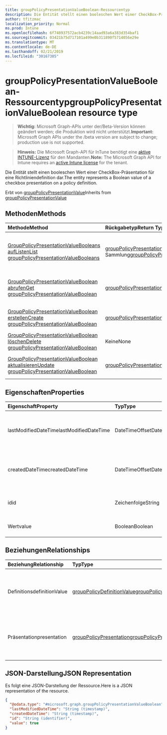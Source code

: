```yaml
---
title: groupPolicyPresentationValueBoolean-Ressourcentyp
description: Die Entität stellt einen booleschen Wert einer CheckBox-Präsentation für eine Richtliniendefinition dar.
author: tfitzmac
localization_priority: Normal
ms.prod: Intune
ms.openlocfilehash: 6f748937572acb4239c14aad93a6a383d354baf1
ms.sourcegitcommit: 03421b75d717101a499e0b311890f5714056e29e
ms.translationtype: MT
ms.contentlocale: de-DE
ms.lasthandoff: 02/21/2019
ms.locfileid: "30167305"
---
```

# <a name="grouppolicypresentationvalueboolean-resource-type"></a><span data-ttu-id="65acd-103">groupPolicyPresentationValueBoolean-Ressourcentyp</span><span class="sxs-lookup"><span data-stu-id="65acd-103">groupPolicyPresentationValueBoolean resource type</span></span>

> <span data-ttu-id="65acd-104">**Wichtig:** Microsoft Graph-APIs unter der/Beta-Version können geändert werden; die Produktion wird nicht unterstützt.</span><span class="sxs-lookup"><span data-stu-id="65acd-104">**Important:** Microsoft Graph APIs under the /beta version are subject to change; production use is not supported.</span></span>

> <span data-ttu-id="65acd-105">**Hinweis:** Die Microsoft Graph-API für InTune benötigt eine [aktive INTUNE-Lizenz](https://go.microsoft.com/fwlink/?linkid=839381) für den Mandanten.</span><span class="sxs-lookup"><span data-stu-id="65acd-105">**Note:** The Microsoft Graph API for Intune requires an [active Intune license](https://go.microsoft.com/fwlink/?linkid=839381) for the tenant.</span></span>

<span data-ttu-id="65acd-106">Die Entität stellt einen booleschen Wert einer CheckBox-Präsentation für eine Richtliniendefinition dar.</span><span class="sxs-lookup"><span data-stu-id="65acd-106">The entity represents a Boolean value of a checkbox presentation on a policy definition.</span></span>


<span data-ttu-id="65acd-107">Erbt von [groupPolicyPresentationValue](../resources/intune-grouppolicy-grouppolicypresentationvalue.md)</span><span class="sxs-lookup"><span data-stu-id="65acd-107">Inherits from [groupPolicyPresentationValue](../resources/intune-grouppolicy-grouppolicypresentationvalue.md)</span></span>

## <a name="methods"></a><span data-ttu-id="65acd-108">Methoden</span><span class="sxs-lookup"><span data-stu-id="65acd-108">Methods</span></span>
|<span data-ttu-id="65acd-109">Methode</span><span class="sxs-lookup"><span data-stu-id="65acd-109">Method</span></span>|<span data-ttu-id="65acd-110">Rückgabetyp</span><span class="sxs-lookup"><span data-stu-id="65acd-110">Return Type</span></span>|<span data-ttu-id="65acd-111">Beschreibung</span><span class="sxs-lookup"><span data-stu-id="65acd-111">Description</span></span>|
|:---|:---|:---|
|[<span data-ttu-id="65acd-112">GroupPolicyPresentationValueBooleans aufListen</span><span class="sxs-lookup"><span data-stu-id="65acd-112">List groupPolicyPresentationValueBooleans</span></span>](../api/intune-grouppolicy-grouppolicypresentationvalueboolean-list.md)|<span data-ttu-id="65acd-113">[groupPolicyPresentationValueBoolean](../resources/intune-grouppolicy-grouppolicypresentationvalueboolean.md) -Sammlung</span><span class="sxs-lookup"><span data-stu-id="65acd-113">[groupPolicyPresentationValueBoolean](../resources/intune-grouppolicy-grouppolicypresentationvalueboolean.md) collection</span></span>|<span data-ttu-id="65acd-114">AufListen von Eigenschaften und Beziehungen der [groupPolicyPresentationValueBoolean](../resources/intune-grouppolicy-grouppolicypresentationvalueboolean.md) -Objekte.</span><span class="sxs-lookup"><span data-stu-id="65acd-114">List properties and relationships of the [groupPolicyPresentationValueBoolean](../resources/intune-grouppolicy-grouppolicypresentationvalueboolean.md) objects.</span></span>|
|[<span data-ttu-id="65acd-115">GroupPolicyPresentationValueBoolean abrufen</span><span class="sxs-lookup"><span data-stu-id="65acd-115">Get groupPolicyPresentationValueBoolean</span></span>](../api/intune-grouppolicy-grouppolicypresentationvalueboolean-get.md)|[<span data-ttu-id="65acd-116">groupPolicyPresentationValueBoolean</span><span class="sxs-lookup"><span data-stu-id="65acd-116">groupPolicyPresentationValueBoolean</span></span>](../resources/intune-grouppolicy-grouppolicypresentationvalueboolean.md)|<span data-ttu-id="65acd-117">Lesen von Eigenschaften und Beziehungen des [groupPolicyPresentationValueBoolean](../resources/intune-grouppolicy-grouppolicypresentationvalueboolean.md) -Objekts.</span><span class="sxs-lookup"><span data-stu-id="65acd-117">Read properties and relationships of the [groupPolicyPresentationValueBoolean](../resources/intune-grouppolicy-grouppolicypresentationvalueboolean.md) object.</span></span>|
|[<span data-ttu-id="65acd-118">GroupPolicyPresentationValueBoolean erstellen</span><span class="sxs-lookup"><span data-stu-id="65acd-118">Create groupPolicyPresentationValueBoolean</span></span>](../api/intune-grouppolicy-grouppolicypresentationvalueboolean-create.md)|[<span data-ttu-id="65acd-119">groupPolicyPresentationValueBoolean</span><span class="sxs-lookup"><span data-stu-id="65acd-119">groupPolicyPresentationValueBoolean</span></span>](../resources/intune-grouppolicy-grouppolicypresentationvalueboolean.md)|<span data-ttu-id="65acd-120">Erstellen eines neuen [groupPolicyPresentationValueBoolean](../resources/intune-grouppolicy-grouppolicypresentationvalueboolean.md) -Objekts.</span><span class="sxs-lookup"><span data-stu-id="65acd-120">Create a new [groupPolicyPresentationValueBoolean](../resources/intune-grouppolicy-grouppolicypresentationvalueboolean.md) object.</span></span>|
|[<span data-ttu-id="65acd-121">GroupPolicyPresentationValueBoolean löschen</span><span class="sxs-lookup"><span data-stu-id="65acd-121">Delete groupPolicyPresentationValueBoolean</span></span>](../api/intune-grouppolicy-grouppolicypresentationvalueboolean-delete.md)|<span data-ttu-id="65acd-122">Keine</span><span class="sxs-lookup"><span data-stu-id="65acd-122">None</span></span>|<span data-ttu-id="65acd-123">Löscht eine [groupPolicyPresentationValueBoolean](../resources/intune-grouppolicy-grouppolicypresentationvalueboolean.md).</span><span class="sxs-lookup"><span data-stu-id="65acd-123">Deletes a [groupPolicyPresentationValueBoolean](../resources/intune-grouppolicy-grouppolicypresentationvalueboolean.md).</span></span>|
|[<span data-ttu-id="65acd-124">GroupPolicyPresentationValueBoolean aktualisieren</span><span class="sxs-lookup"><span data-stu-id="65acd-124">Update groupPolicyPresentationValueBoolean</span></span>](../api/intune-grouppolicy-grouppolicypresentationvalueboolean-update.md)|[<span data-ttu-id="65acd-125">groupPolicyPresentationValueBoolean</span><span class="sxs-lookup"><span data-stu-id="65acd-125">groupPolicyPresentationValueBoolean</span></span>](../resources/intune-grouppolicy-grouppolicypresentationvalueboolean.md)|<span data-ttu-id="65acd-126">Aktualisieren der Eigenschaften eines [groupPolicyPresentationValueBoolean](../resources/intune-grouppolicy-grouppolicypresentationvalueboolean.md) -Objekts.</span><span class="sxs-lookup"><span data-stu-id="65acd-126">Update the properties of a [groupPolicyPresentationValueBoolean](../resources/intune-grouppolicy-grouppolicypresentationvalueboolean.md) object.</span></span>|

## <a name="properties"></a><span data-ttu-id="65acd-127">Eigenschaften</span><span class="sxs-lookup"><span data-stu-id="65acd-127">Properties</span></span>
|<span data-ttu-id="65acd-128">Eigenschaft</span><span class="sxs-lookup"><span data-stu-id="65acd-128">Property</span></span>|<span data-ttu-id="65acd-129">Typ</span><span class="sxs-lookup"><span data-stu-id="65acd-129">Type</span></span>|<span data-ttu-id="65acd-130">Beschreibung</span><span class="sxs-lookup"><span data-stu-id="65acd-130">Description</span></span>|
|:---|:---|:---|
|<span data-ttu-id="65acd-131">lastModifiedDateTime</span><span class="sxs-lookup"><span data-stu-id="65acd-131">lastModifiedDateTime</span></span>|<span data-ttu-id="65acd-132">DateTimeOffset</span><span class="sxs-lookup"><span data-stu-id="65acd-132">DateTimeOffset</span></span>|<span data-ttu-id="65acd-133">Datum und Uhrzeit der letzten Änderung des Objekts.</span><span class="sxs-lookup"><span data-stu-id="65acd-133">The date and time the object was last modified.</span></span> <span data-ttu-id="65acd-134">Geerbt von [groupPolicyPresentationValue](../resources/intune-grouppolicy-grouppolicypresentationvalue.md)</span><span class="sxs-lookup"><span data-stu-id="65acd-134">Inherited from [groupPolicyPresentationValue](../resources/intune-grouppolicy-grouppolicypresentationvalue.md)</span></span>|
|<span data-ttu-id="65acd-135">createdDateTime</span><span class="sxs-lookup"><span data-stu-id="65acd-135">createdDateTime</span></span>|<span data-ttu-id="65acd-136">DateTimeOffset</span><span class="sxs-lookup"><span data-stu-id="65acd-136">DateTimeOffset</span></span>|<span data-ttu-id="65acd-137">Das Datum und die Uhrzeit der Erstellung des Objekts.</span><span class="sxs-lookup"><span data-stu-id="65acd-137">The date and time the object was created.</span></span> <span data-ttu-id="65acd-138">Geerbt von [groupPolicyPresentationValue](../resources/intune-grouppolicy-grouppolicypresentationvalue.md)</span><span class="sxs-lookup"><span data-stu-id="65acd-138">Inherited from [groupPolicyPresentationValue](../resources/intune-grouppolicy-grouppolicypresentationvalue.md)</span></span>|
|<span data-ttu-id="65acd-139">id</span><span class="sxs-lookup"><span data-stu-id="65acd-139">id</span></span>|<span data-ttu-id="65acd-140">Zeichenfolge</span><span class="sxs-lookup"><span data-stu-id="65acd-140">String</span></span>|<span data-ttu-id="65acd-141">Schlüssel der Entität</span><span class="sxs-lookup"><span data-stu-id="65acd-141">Key of the entity.</span></span> <span data-ttu-id="65acd-142">Geerbt von [groupPolicyPresentationValue](../resources/intune-grouppolicy-grouppolicypresentationvalue.md)</span><span class="sxs-lookup"><span data-stu-id="65acd-142">Inherited from [groupPolicyPresentationValue](../resources/intune-grouppolicy-grouppolicypresentationvalue.md)</span></span>|
|<span data-ttu-id="65acd-143">Wert</span><span class="sxs-lookup"><span data-stu-id="65acd-143">value</span></span>|<span data-ttu-id="65acd-144">Boolean</span><span class="sxs-lookup"><span data-stu-id="65acd-144">Boolean</span></span>|<span data-ttu-id="65acd-145">Ein boolescher Wert für die zugeordnete Präsentation.</span><span class="sxs-lookup"><span data-stu-id="65acd-145">An boolean value for the associated presentation.</span></span>|

## <a name="relationships"></a><span data-ttu-id="65acd-146">Beziehungen</span><span class="sxs-lookup"><span data-stu-id="65acd-146">Relationships</span></span>
|<span data-ttu-id="65acd-147">Beziehung</span><span class="sxs-lookup"><span data-stu-id="65acd-147">Relationship</span></span>|<span data-ttu-id="65acd-148">Typ</span><span class="sxs-lookup"><span data-stu-id="65acd-148">Type</span></span>|<span data-ttu-id="65acd-149">Beschreibung</span><span class="sxs-lookup"><span data-stu-id="65acd-149">Description</span></span>|
|:---|:---|:---|
|<span data-ttu-id="65acd-150">Definitions</span><span class="sxs-lookup"><span data-stu-id="65acd-150">definitionValue</span></span>|[<span data-ttu-id="65acd-151">groupPolicyDefinitionValue</span><span class="sxs-lookup"><span data-stu-id="65acd-151">groupPolicyDefinitionValue</span></span>](../resources/intune-grouppolicy-grouppolicydefinitionvalue.md)|<span data-ttu-id="65acd-152">Der Wert der Gruppenrichtlinien Definition, der dem Präsentations Wert zugeordnet ist.</span><span class="sxs-lookup"><span data-stu-id="65acd-152">The group policy definition value associated with the presentation value.</span></span> <span data-ttu-id="65acd-153">Geerbt von [groupPolicyPresentationValue](../resources/intune-grouppolicy-grouppolicypresentationvalue.md)</span><span class="sxs-lookup"><span data-stu-id="65acd-153">Inherited from [groupPolicyPresentationValue](../resources/intune-grouppolicy-grouppolicypresentationvalue.md)</span></span>|
|<span data-ttu-id="65acd-154">Präsentation</span><span class="sxs-lookup"><span data-stu-id="65acd-154">presentation</span></span>|[<span data-ttu-id="65acd-155">groupPolicyPresentation</span><span class="sxs-lookup"><span data-stu-id="65acd-155">groupPolicyPresentation</span></span>](../resources/intune-grouppolicy-grouppolicypresentation.md)|<span data-ttu-id="65acd-156">Die dem Präsentations Wert zugeordnete Gruppenrichtlinien Präsentation.</span><span class="sxs-lookup"><span data-stu-id="65acd-156">The group policy presentation associated with the presentation value.</span></span> <span data-ttu-id="65acd-157">Geerbt von [groupPolicyPresentationValue](../resources/intune-grouppolicy-grouppolicypresentationvalue.md)</span><span class="sxs-lookup"><span data-stu-id="65acd-157">Inherited from [groupPolicyPresentationValue](../resources/intune-grouppolicy-grouppolicypresentationvalue.md)</span></span>|

## <a name="json-representation"></a><span data-ttu-id="65acd-158">JSON-Darstellung</span><span class="sxs-lookup"><span data-stu-id="65acd-158">JSON Representation</span></span>
<span data-ttu-id="65acd-159">Es folgt eine JSON-Darstellung der Ressource.</span><span class="sxs-lookup"><span data-stu-id="65acd-159">Here is a JSON representation of the resource.</span></span>
<!-- {
  "blockType": "resource",
  "keyProperty": "id",
  "@odata.type": "microsoft.graph.groupPolicyPresentationValueBoolean"
}
-->
``` json
{
  "@odata.type": "#microsoft.graph.groupPolicyPresentationValueBoolean",
  "lastModifiedDateTime": "String (timestamp)",
  "createdDateTime": "String (timestamp)",
  "id": "String (identifier)",
  "value": true
}
```




